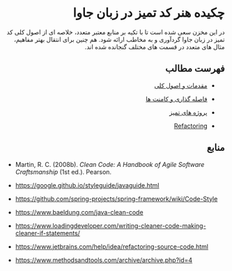 <div dir="rtl">
  
# چکیده هنر کد تمیز در زبان جاوا

در این مخزن سعی شده است تا با تکیه بر منابع معتبر متعدد، خلاصه ای از اصول کلی کد تمیز در زبان جاوا گردآوری و به مخاطب ارائه شود. هم چنین برای انتقال بهتر مفاهیم، مثال های متعدد در قسمت های مختلف گنجانده شده اند.
  
## فهرست مطالب

+ [ مقدمات و اصول کلی ](https://github.com/mtndaghyani/java-clean-code/blob/master/1_Introduction%20and%20general%20rules/General-Rules-1.md)

+ [فاصله گذاری و کامنت ها](https://github.com/mtndaghyani/java-clean-code/blob/master/2_Whitespace%20and%20Comments/General-Rules-2.md)

+ [پروژه های تمیز](https://github.com/mtndaghyani/java-clean-code/blob/master/3_Clean_projects/Clean-Projects.md)
  
+ [Refactoring](https://github.com/mtndaghyani/java-clean-code/blob/master/4_Refactoring/4_Refactoring.md)

## منابع

<div dir="ltr">

+ Martin, R. C. (2008b). _Clean Code: A Handbook of Agile Software Craftsmanship_ (1st ed.). Pearson.

+ https://google.github.io/styleguide/javaguide.html

+ https://github.com/spring-projects/spring-framework/wiki/Code-Style 

+ https://www.baeldung.com/java-clean-code

+ https://www.loadingdeveloper.com/writing-cleaner-code-making-cleaner-if-statements/
  
+ https://www.jetbrains.com/help/idea/refactoring-source-code.html
  
+ https://www.methodsandtools.com/archive/archive.php?id=4

</div>
</div>

